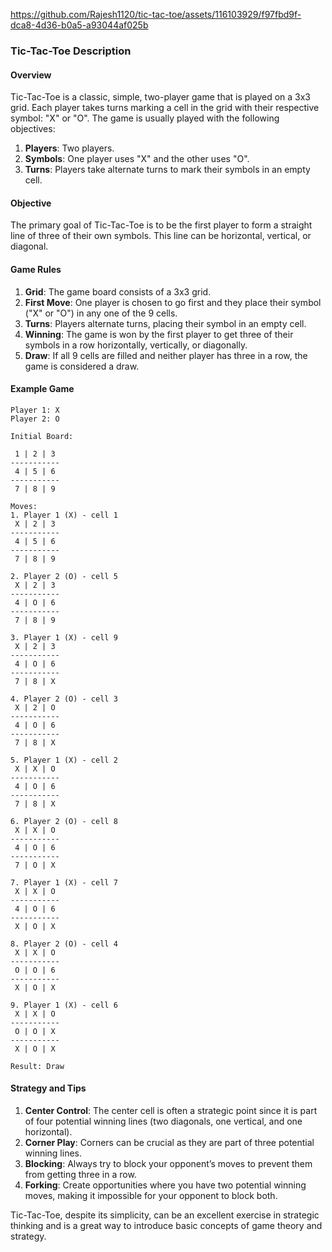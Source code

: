 https://github.com/Rajesh1120/tic-tac-toe/assets/116103929/f97fbd9f-dca8-4d36-b0a5-a93044af025b

### Tic-Tac-Toe Description

#### Overview

Tic-Tac-Toe is a classic, simple, two-player game that is played on a 3x3 grid. Each player takes turns marking a cell in the grid with their respective symbol: "X" or "O". The game is usually played with the following objectives:

1. **Players**: Two players.
2. **Symbols**: One player uses "X" and the other uses "O".
3. **Turns**: Players take alternate turns to mark their symbols in an empty cell.

#### Objective

The primary goal of Tic-Tac-Toe is to be the first player to form a straight line of three of their own symbols. This line can be horizontal, vertical, or diagonal. 

#### Game Rules

1. **Grid**: The game board consists of a 3x3 grid.
2. **First Move**: One player is chosen to go first and they place their symbol ("X" or "O") in any one of the 9 cells.
3. **Turns**: Players alternate turns, placing their symbol in an empty cell.
4. **Winning**: The game is won by the first player to get three of their symbols in a row horizontally, vertically, or diagonally.
5. **Draw**: If all 9 cells are filled and neither player has three in a row, the game is considered a draw.

#### Example Game

```
Player 1: X
Player 2: O

Initial Board:

 1 | 2 | 3
-----------
 4 | 5 | 6
-----------
 7 | 8 | 9

Moves:
1. Player 1 (X) - cell 1
 X | 2 | 3
-----------
 4 | 5 | 6
-----------
 7 | 8 | 9

2. Player 2 (O) - cell 5
 X | 2 | 3
-----------
 4 | O | 6
-----------
 7 | 8 | 9

3. Player 1 (X) - cell 9
 X | 2 | 3
-----------
 4 | O | 6
-----------
 7 | 8 | X

4. Player 2 (O) - cell 3
 X | 2 | O
-----------
 4 | O | 6
-----------
 7 | 8 | X

5. Player 1 (X) - cell 2
 X | X | O
-----------
 4 | O | 6
-----------
 7 | 8 | X

6. Player 2 (O) - cell 8
 X | X | O
-----------
 4 | O | 6
-----------
 7 | O | X

7. Player 1 (X) - cell 7
 X | X | O
-----------
 4 | O | 6
-----------
 X | O | X

8. Player 2 (O) - cell 4
 X | X | O
-----------
 O | O | 6
-----------
 X | O | X

9. Player 1 (X) - cell 6
 X | X | O
-----------
 O | O | X
-----------
 X | O | X

Result: Draw
```

#### Strategy and Tips

1. **Center Control**: The center cell is often a strategic point since it is part of four potential winning lines (two diagonals, one vertical, and one horizontal).
2. **Corner Play**: Corners can be crucial as they are part of three potential winning lines.
3. **Blocking**: Always try to block your opponent’s moves to prevent them from getting three in a row.
4. **Forking**: Create opportunities where you have two potential winning moves, making it impossible for your opponent to block both.

Tic-Tac-Toe, despite its simplicity, can be an excellent exercise in strategic thinking and is a great way to introduce basic concepts of game theory and strategy.
